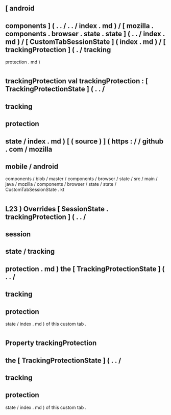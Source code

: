 [
android
-
components
]
(
.
.
/
.
.
/
index
.
md
)
/
[
mozilla
.
components
.
browser
.
state
.
state
]
(
.
.
/
index
.
md
)
/
[
CustomTabSessionState
]
(
index
.
md
)
/
[
trackingProtection
]
(
.
/
tracking
-
protection
.
md
)
#
trackingProtection
val
trackingProtection
:
[
TrackingProtectionState
]
(
.
.
/
-
tracking
-
protection
-
state
/
index
.
md
)
[
(
source
)
]
(
https
:
/
/
github
.
com
/
mozilla
-
mobile
/
android
-
components
/
blob
/
master
/
components
/
browser
/
state
/
src
/
main
/
java
/
mozilla
/
components
/
browser
/
state
/
state
/
CustomTabSessionState
.
kt
#
L23
)
Overrides
[
SessionState
.
trackingProtection
]
(
.
.
/
-
session
-
state
/
tracking
-
protection
.
md
)
the
[
TrackingProtectionState
]
(
.
.
/
-
tracking
-
protection
-
state
/
index
.
md
)
of
this
custom
tab
.
#
#
#
Property
trackingProtection
-
the
[
TrackingProtectionState
]
(
.
.
/
-
tracking
-
protection
-
state
/
index
.
md
)
of
this
custom
tab
.
